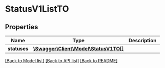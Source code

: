 # StatusV1ListTO

## Properties
Name | Type | Description | Notes
------------ | ------------- | ------------- | -------------
**statuses** | [**\Swagger\Client\Model\StatusV1TO[]**](StatusV1TO.md) |  | [optional] 

[[Back to Model list]](../README.md#documentation-for-models) [[Back to API list]](../README.md#documentation-for-api-endpoints) [[Back to README]](../README.md)



